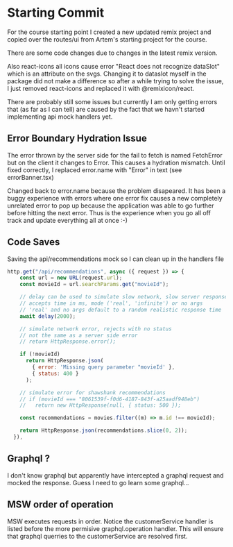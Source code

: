 # Starting Commit

For the course starting point I created a new updated remix project and copied over the routes/ui from Artem's starting project for the course.

There are some code changes due to changes in the latest remix version.

Also react-icons all icons cause error "React does not recognize dataSlot" which is an attribute on the svgs. Changing it to dataslot myself in the package did not make a difference so after a while trying to solve the issue, I just removed react-icons and replaced it with @remixicon/react.

There are probably still some issues but currently I am only getting errors that (as far as I can tell) are caused by the fact that we havn't started implementing api mock handlers yet.

## Error Boundary Hydration Issue

The error thrown by the server side for the fail to fetch is named FetchError but on the client it changes to Error. This causes a hydration mismatch. Until fixed correctly, I replaced error.name with "Error" in text (see errorBanner.tsx)

Changed back to error.name because the problem disapeared. It has been a buggy experience with errors where one error fix causes a new completely unrelated error to pop up because the application was able to go further before hitting the next error. Thus is the experience when you go all off track and update everything all at once :-)

## Code Saves

Saving the api/recommendations mock so I can clean up in the handlers file

```js
http.get("/api/recommendations", async ({ request }) => {
    const url = new URL(request.url);
    const movieId = url.searchParams.get("movieId");

    // delay can be used to simulate slow network, slow server responses
    // accepts time in ms, mode ('real', 'infinite') or no args
    // 'real' and no args default to a random realistic response time
    await delay(2000);

    // simulate network error, rejects with no status
    // not the same as a server side error
    // return HttpResponse.error();

    if (!movieId)
      return HttpResponse.json(
        { error: 'Missing query parameter "movieId' },
        { status: 400 }
      );

    // simulate error for shawshank recommendations
    // if (movieId === "8061539f-f0d6-4187-843f-a25aadf948eb")
    //   return new HttpResponse(null, { status: 500 });

    const recommendations = movies.filter((m) => m.id !== movieId);

    return HttpResponse.json(recommendations.slice(0, 2));
  }),
```

## Graphql ?

I don't know graphql but apparently have intercepted a graphql request and mocked the response. Guess I need to go learn some graphql...

## MSW order of operation

MSW executes requests in order. Notice the customerService handler is listed before the more permisive graphql.operation handler. This will ensure that graphql querries to the customerService are resolved first.
